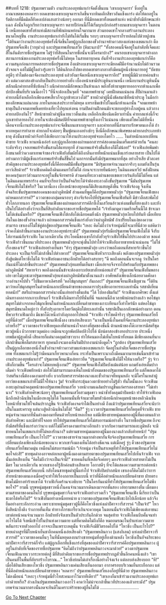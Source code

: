 ##บทที่ 1218: ปฐมเทพรวมตัว
งานประลองยุทธ์ผาเก่าจัดตั้งขึ้นบน ‘เขาเบญจดารา’ ซึ่งอยู่ในอาณาเขตของหอดารา
ยอดเขาของเขาเบญจดาราเกิดขึ้นจากหินผลึกสีขาวอันแข็งแกร่ง ต่อให้ตกอยู่ในรัตติกาลที่มืดมิดก็ยังคงเปล่งแสงสว่างน้อยๆ ออกมา
ที่นี่มียอดเขาทั้งหมดห้าแห่ง หนำซ้ำยังมีลักษณะห้าแฉก ดังนั้นจึงถูกเรียกว่าเขาเบญจดารา
หลายปีก่อนนี้ก็ได้เริ่มบุกเบิกก่อสร้างบนเขาเบญจดารา
ในตอนนี้ เหนือยอดเขาทั้งห้าแห่งมีสถานที่พักผ่อนหย่อนใจมากมาย ส่วนยอดเขาใจกลางสร้างลานประลองขนาดใหญ่ขึ้น
งานประลองยุทธ์ผาเก่ายังไม่ทันได้เริ่มขึ้น รอบๆ เขาเบญจดาราก็รายล้อมไปด้วยฝูงชน
“ได้ยินมาว่างานประลองยุทธ์ครั้งนี้จัดขึ้นโดยผู้ถูกเลือกของขั้วอำนาจห้าดาวสองแห่งของเขตผาเก่า คือปฐมเทพจื่อเฟิง (วายุม่วง) และปฐมเทพเทียนเสวี่ย (หิมะนภา)!”
“ทั้งสองคนนี้จัดอยู่ในลำดับที่เจ็ดและสี่ในอันดับรายชื่อปฐมเทพ ไม่รู้ว่ายี่สิบคนในรายชื่อนั้นจะมีใครมาบ้าง?”
คนรอบเขาเบญจดาราต่างถกสถานการณ์ของงานประลองยุทธ์ครั้งนี้ไม่หยุด
ในสายตาทุกคน อันที่จริงงานประลองยุทธ์ผาเก่าก็คือความสนุกก่อนการทดสอบรายชื่อปฐมเทพ
ถึงแม้รอบเขาเบญจดาราจะมียอดฝีมือจำนวนนับไม่ถ้วนรวมตัวจอแจ
แต่ไม่มีผู้ใดล่วงรู้เลยว่า ใต้ดินลึกลงไปของยอดเขาตรงกลางยังมีคนผู้หนึ่งซ่อนกายอยู่
“บัดซบ อยู่ดีๆ ทำไมต้องมาจัดงานประลองยุทธ์ แล้วยังมาจัดเหนือเขาเบญจดาราอีก!”
ชายผู้นี้มีผิวกายค่อนข้างดำ แต่ดวงตาสองข้างกลับเป็นประกายอย่างยิ่ง
เบื้องหน้าเขามีประตูหินบานหนึ่ง เหนือบานประตูหินนั้นสลักผนึกค่ายกลที่ซับซ้อนไว้
ผนึกค่ายกลมีลักษณะเป็นห้าแฉก พลังทั้งห้าธาตุขยายออกจากห้าแฉกเพื่อปกป้องพื้นที่บริเวณนี้เอาไว้
“ที่นี่จะต้องเป็นจุดที่ ‘จอมเทพห้าธาตุ’ เคยฝึกตนแน่นอน สี่ปีผ่านมาแล้ว ค่ายกลนี้ยังเหลืออีกเพียงเศษเสี้ยวก็จะถูกข้าทะลวงได้!”
ชายผิวดำผู้นี้นั่งขัดสมาธิที่หน้าประตู ในมือกำของลักษณะแผ่นกลม ภายในทอแสงประกายไม่หยุด แทรกซึมเข้าไปในผนึกห้าแฉกนั้น
“จอมเทพห้าธาตุเป็นถึงจอมเทพที่เคยท่องเที่ยวไปทุกแห่งหน ยามปิดด่านฝึกตนมักจะชอบอยู่ห่างไกลผู้คน แล้วกางค่ายกลป้องกันไว้”
สีหน้าชายผิวดำผู้นี้ฉายแววตื่นเต้น
เหลืออีกเพียงนิดเดียวเท่านั้น ค่ายกลแห่งนี้ก็จะถูกเขาทำลายลงไป ภายในจะต้องมีสมบัติที่จอมเทพห้าธาตุทิ้งเอาไว้แน่นอน
เพียงแต่โชคไม่ดีที่หนึ่งเดือนจากนี้งานประลองยุทธ์ผาเก่าจะจัดขึ้นบนเขาเบญจดารา
และค่ายกลที่นี่สามารถรักษาตนเองได้ ถ้าหากหยุดการทำลาย ค่ายกลก็จะค่อยๆ ฟื้นฟูตนเองอย่างช้าๆ ซึ่งนี่คือลักษณะพิเศษของค่ายกลประเภทห้าธาตุ
ดังนั้นชายผิวดำจึงทำได้เพียงภาวนาให้งานประลองยุทธ์จบลงโดยไว
……
ในตำหนักแลกเปลี่ยนค้าขาย
จ้าวเฟิง หานหนิงเอ๋อร์ และผู้ถูกเลือกของเผ่าหมอกสวรรค์สองคนเดินเตร็ดเตร่ด้วยกัน
“คนละระดับจริงๆ เจอเทพแท้จริงขั้นสามได้แทบทุกที่ ส่วนเทพแท้จริงขั้นสี่เองก็มีไม่น้อย!”
จ้าวเฟิงเอ่ยพึมพำ
ถึงขนาดที่ว่าดวงตาเทพเจ้าของจ้าวเฟิงยังสัมผัสได้ถึงกลิ่นอายที่หนักแน่นแข็งแกร่งหลายสาย เป็นไปได้อย่างมากว่ามีผู้แข็งแกร่งเทพแท้จริงขั้นสี่ขึ้นไป
นอกจากนั้นยังมีปฐมเทพมากที่สุด
อย่างไรเสีย ตัวละครสำคัญของงานประลองยุทธ์ครั้งนี้ก็คือยอดฝีมือขั้นปฐมเทพ
“มีปฐมเทพจำนวนมากจริงๆ แถมยังเป็นรุ่นเยาว์เสียด้วย!”
จ้าวเฟิงอดคิดถึงดินแดนทวีปไม่ได้ ก่อนจะระบายยิ้มน้อยๆ
ในดินแดนทวีป พลังฝึกตนของคนรุ่นเยาว์ส่วนมากจะอยู่ในขั้นจักรพรรดิ ส่วนคนที่ทะลวงผ่านขอบเขตเทวาเร้นลับก็มีไม่กี่คน
แต่ในดินแดนเทพรกร้าง คนที่จะเรียกว่าเป็นอัจฉริยะได้จำต้องทะลวงถึงขั้นปฐมเทพ
“นี่มันปฐมเทพเจี้ยนเฟิงไม่ใช่หรือ?
ในเวลานี้เอง เบื้องหน้าของทุกคนก็มีเสียงแสบหูดังขึ้น
จ้าวเฟิงจ้องดู จึงเห็นอัจฉริยะขั้นปฐมเทพสองคนของเผ่าภูติทมิฬ ส่วนคนที่พูดก็คือปฐมเทพหมัวกุ่ย
“ปฐมเทพเจี้ยนเฟิงของเผ่าหมอกสวรรค์?”
แววตาของกลุ่มคนรอบๆ ต่างจับจ้องไปที่ปฐมเทพเจี้ยนเฟิงทันที
มีข่าวลือสะพัดไปทั่วโลกภายนอก ปฐมเทพเจี้ยนเฟิงของเผ่าหมอกสวรรค์ลึกซึ้งในเสวียนอ้าวแห่งลมขั้นที่สองแล้ว และยังเป็นไปได้อย่างยิ่งว่าจะเป็นยี่สิบลำดับแรกของรายชื่อปฐมเทพได้
“เจ้ายังมาดูความครึกครื้นนี้ได้ ข้าจะมาไม่ได้เช่นนั้นหรือ?”
ปฐมเทพเจี้ยนเฟิงโต้กลับได้เฉียบคมยิ่งนัก
ปฐมเทพหมัวกุ่ยเงียบไปทันที
เมื่อเทียบกันในแง่ของขั้วอำนาจแล้ว เผ่าหมอกสวรรค์แข็งแกร่งยิ่งกว่าเผ่าภูติทมิฬ ถ้าเปรียบในแง่ของความสามารถ เขาเองก็ไม่ใช่คู่ต่อสู้ของปฐมเทพเจี้ยนเฟิง
“เหอะ คิดไม่ถึงว่าเจ้าหนุ่มนี่ก็จะมาที่นี่ด้วย แต่คิดว่าเจ้าคงไม่กล้าขึ้นลานของงานประลองยุทธ์กระมัง!”
ปฐมเทพหมัวกุ่ยรับมือปฐมเทพเจี้ยนเฟิงไม่ได้ จึงรีบใส่อารมณ์กับจ้าวเฟิง
ในเวลาเดียวกัน ประโยคนี้ของเขาก็กำลังยั่วยุจ้าวเฟิงให้ขึ้นไปประลองด้วย
ขอแค่จ้าวเฟิงก้าวขึ้นบนเวทีประลอง ปฐมเทพหมัวกุ่ยจะพุ่งขึ้นไปทำให้จ้าวเฟิงอับอายขายหน้าแน่นอน
“ไม่ใช่เรื่องของเจ้า!”
จ้าวเฟิงเอ่ยอย่างเย็นชา
“ฮ่าๆ ปฐมเทพหมัวกุ่ย เกรงว่าพอถึงตอนที่สหายจ้าวขึ้นไปประลอง จะเป็นเจ้าที่ไม่กล้าขึ้นไปต่างหาก!”
ปฐมเทพเจี้ยนเฟิงหัวเราะเสียงดัง
พลังของปฐมเทพหมัวกุ่ยยังสู้แม้แต่โหวชิ่งไม่ได้ จ้าวเฟิงย่อมเอาชนะอีกฝ่ายได้อย่างสบายๆ
“ดี พอถึงตอนนั้นจะรอดู ว่าเป็นใครกันแน่ที่ไม่กล้าขึ้นประลอง!”
ปฐมเทพหมัวกุ่ยเผยยิ้มเย็นชา
เมื่อเอ่ยจบจึงจากไปพร้อมกับปฐมเทพของเผ่าภูติทมิฬ
“สหายจ้าว พอถึงตอนนั้นข้าจะต้องเยาะเย้ยเขาสักหน่อยแล้ว!”
ปฐมเทพเจี้ยนเฟิงยิ้มพลางเอ่ย
เขาไม่ถูกชะตาปฐมเทพหมัวกุ่ยแห่งเผ่าภูติทมิฬมาตั้งนานแล้ว อาศัยพลังเพียงเล็กน้อยอวดศักดา วางอำนาจไปทั่ว
“ไปชิมอาหาเลิศรสที่ ‘หอไข่มุกสมุทร’ กันเถอะ!”
ปฐมเทพเจี้ยนเฟิงเชิญชวน
“ได้ยินมาว่าหอไข่มุกสมุทรในตำหนักแลกเปลี่ยนค้าขายของหอดาราปรุงเพียงอาหารทะเลเท่านั้น รสชาติเยี่ยมยอดนัก!”
สตรีเผ่าหมอกสวรรค์นางนั้นเอ่ยอย่างตื่นเต้น
“ได้ ไปลองชิมกัน!”
จ้าวเฟิงผงกศีรษะ
ตั้งแต่เดินทางออกจากเกาะเทียนอวี่ จ้าวเฟิงก็เดินทางไปที่นั่นที่นี่ จนตอนนี้ถึงเวลาพักผ่อนบ้างแล้ว
หอไข่มุกสมุทรไม่ต่างจากหอไข่มุกเซียนในตำหนักแลกเปลี่ยนค้าขายของเกาะเทียนอวี่เท่าไหร่นัก แต่หอไข่มุกสมุทรมีขนาดใหญ่กว่า ทั้งยังปรุงอาหารโดยวัตถุดิบใต้ทะเลเท่านั้น รสชาติเป็นเอกลักษณ์อย่างมาก
ตอนที่พวกจ้าวเฟิงมาถึง มีแขกโต๊ะหนึ่งกำลังลุกออกไปพอดี
“จ้าวเฟิง เจ้าโชคดีจริงๆ ปฐมเทพเทียนเสวี่ยก็อยู่ที่นี่ด้วย!”
เมื่อปฐมเทพเจี้ยนเฟิงนั่งลง เขาเอ่ยเสียงเบา
“นางเป็นหนึ่งในคนที่จัดงานประลองยุทธ์ผาเก่าหรือ?”
แววตาของจ้าวเฟิงหยุดลงที่ตำแหน่งใจกลางที่สุดของชั้นนี้
ด้านหน้าของโต๊ะอาหารมีสตรีชุดขาวผู้หนึ่ง ผิวกายขาวผุดผ่อง เหมือนจะถูกพัดปลิดปลิวไปได้ นัยน์ตาสองข้างทอประกาย ประหนึ่งเทพธิดาผู้สูงศักดิ์
เสียดายก็แต่นางคลุมผ้าขาวบาง ทำให้คนมองไม่เห็นใบหน้าทั้งหมด
มีเพียงตอนที่นางเลิกผ้าขึ้นเพื่อลิ้มรสอาหาร ทุกคนถึงจะมองเห็นริมฝีปากงามน่าดึงดูดใจ
“ถูกต้อง ปฐมเทพเทียนเสวี่ยเป็นผู้ถูกเลือกของหนึ่งในขั้วอำนาจห้าวดาวสามแห่งของเขตผาเก่า จัดอยู่ในลำดับเจ็ดของรายชื่อปฐมเทพ ทั้งเขตผาเก่าไม่รู้ว่ามีคนมาเกี้ยวพานางกี่คน กระทั่งเป็นเพราะนางถึงมีคนมากมายเช่นนี้มาเข้าร่วมงานประลองยุทธ์ผาเก่า!”
ปฐมเทพเจี้ยนเฟิงเอ่ยยาวยืด
“ปฐมเทพเจี้ยนเฟิงก็มีใจให้นางหรือ?”
จู่ๆ จ้าวเฟิงก็ถามขึ้น
“ใครเล่าจะไม่ชอบหญิงงาม?”
ปฐมเทพเจี้ยนเฟิงไม่ปิดบังแม้แต่น้อย แถมยังเอ่ยเต็มปากเต็มคำ
จ้าวเฟิงพยักหน้า ต่อให้ไม่สามารถมองเห็นใบหน้าทั้งหมดของปฐมเทพเทียนเสวี่ย แต่ก็พอเดาได้ว่าสตรีนางนี้ต้องงดงามอย่างยิ่ง บวกกับพรสวรรค์ของนางและขั้วอำนาจที่หนุนหลัง จะมีใครในเหล่าผู้เยาว์ของเขตผาเก่าที่ไม่มีใจให้นาง
วู้ม!
จ้าวเฟิงกระตุ้นดวงตาซ้ายอย่างไม่รู้ตัว
ทันใดนั้นเอง จ้าวเฟิงมองทะลุผ่านผ้าคลุมหน้าของปฐมเทพเทียนเสวี่ย
วงหน้างามแฉล้มปรากฏขึ้นแก่ครรลองสายตา
“ไม่เท่านาง”
จ้าวเฟิงส่ายศีรษะน้อยๆ
ปฐมเทพเทียนเสวี่ยสวมชุดขาว หนำซ้ำยังคลุมผ้าปิดหน้า ทำให้จ้าวเฟิงอดนึกถึงหลิวฉินซินในเมืองหงหูไม่ได้
ในตอนนั้นที่เจ้าแมวขโมยตัวน้อยฉีกผ้าคลุมหน้าของหลิวฉินซิน ใบหน้าที่ชวนให้ใจเต้นปรากฏขึ้น จ้าวเฟิงยังคงจดจำได้เป็นอย่างดี
ถึงแม้ว่าปฐมเทพเทียนเสวี่ยจะนับว่าเป็นโฉมสะคราญ แต่นางสู้หลิวฉินซินไม่ได้!
“หืม?”
จู่ๆ แววตาปฐมเทพเทียนเสวี่ยก็หยุดที่จ้าวเฟิง
ชายหนุ่มจำนวนมากที่นั่นต่างมองมาที่ตนด้วยใบหน้าหลงใหล แต่มีเพียงชายหนุ่มผมทองผู้นี้ที่มองตนแล้วกลับส่ายศีรษะ และมีท่าทีใจลอย
ทำให้ปฐมเทพเทียนเสวี่ยไม่สบอารมณ์อย่างยิ่ง
ในรายชื่อปฐมเทพ ถึงจะยังมีสตรีที่แข็งแกร่งกว่านาง แต่ก็ไม่มีใครงดงามเท่านางอีกแล้ว
บวกกับความสามารถและภูมิหลัง จะมีชายคนใดในเขตผาเก่าที่ไม่หลงรักนาง?
แต่ยามชายหนุ่มผมทองผู้นี้มองนางแล้วกลับส่ายหน้า!
“ปฐมเทพเทียนเสวี่ย เป็นอะไรไป?”
แววตาของชายจำนวนมากต่างพากันจับจ้องปฐมเทพเทียนเสวี่ย
การเปลี่ยนแปลงเพียงเล็กน้อยของนาง พวกเขาจึงมองเห็นได้อย่างชัดเจน
แต่เมื่อครู่ จู่ๆ คิ้วของปฐมเทพเทียนเสวี่ยก็ขมวดมุ่น เหมือนไม่สบอารมณ์นัก
“เจ้าหนุ่ม เจ้าเป็นสาเหตุที่ทำให้ปฐมเทพเทียนเสวี่ยไม่พอใจล่ะสิ!”
ชายชุดดำองอาจหล่อเหลาผู้หนึ่งมองตามสายตาของปฐมเทพเทียนเสวี่ยไปเห็นจ้าวเฟิง จากนั้นเอ่ยเสียงเย็น
“คิดไม่ถึงว่าจะเป็นเจ้านี่!”
ชายคนอื่นที่เหลือจึงค่อยๆ มองจ้าวเฟิงด้วยสายตาไม่เป็นมิตร
ในเวลาเดียวกัน พวกเขาเองก็รู้สึกค่อนข้างเสียดาย โอกาสดีๆ ที่จะได้แสดงความสามารถต่อหน้าปฐมเทพเทียนเสวี่ยแบบนี้ กลับโดนชายชุดดำผู้นี้แย่งไป
จ้าวเฟิงปิดปากสนิท
เขาเองก็คิดไม่ถึงว่าการส่ายหน้าของตนเองเมื่อครู่จะทำให้เรื่องกลายเป็นแบบนี้
ทว่าที่นี่คือตำหนักแลกเปลี่ยนค้าขาย ฝ่ายตรงข้ามไม่มีทางทำร้ายเขาได้ จ้าวเฟิงจึงคร้านจะอธิบาย
“เป็นใครกันแน่ที่ทำให้ปฐมเทพเทียนเสวี่ยไม่พึงพอใจ?”
ยามนี้ บุรุษหนุ่มชุดขาวหนึ่งในคนจำนวนมากเดินลงมาจากชั้นสอง เอ่ยถามพลางยิ้ม
เมื่อมองตามสายตาของคนอื่นไป บุรุษหนุ่มชุดขาวจึงเจอจ้าวเฟิงอย่างรวดเร็ว
“ปฐมเทพเจี้ยนเฟิง นี่เรียกว่าเป็นชะตาได้หรือไม่?”
จ้าวเฟิงยิ้มอย่างเหนื่อยหน่าย
แววตาของปฐมเทพเจี้ยนเฟิงชะงักไปเล็กน้อย แล้วจึงยิ้มอย่างกระอักกระอ่วน
เพราะชายหนุ่มชุดขาวผู้นี้ก็คือโหวชิ่งแห่งเผ่าปีศาจวารีสวรรค์
“เป็นเจ้า!”
โหวชิ่งสีหน้าบึ้งตึง ร่างกายสั่นเทิ้ม ท่าทางโกรธเกรี้ยวเกินจะควบคุม
ในตอนนั้นจ้าวเฟิงไม่เพียงแต่เอาชนะเขาต่อหน้าคนจำนวนมาก อีกฝ่ายยังจับเขาเป็นตัวประกันอีกด้วย
จนสุดท้าย จ้าวเฟิงโดนบีบคั้นจนทำอะไรไม่ได้ จึงหนีเข้าไปในป่าแห่งความตาย
แต่ที่คาดคิดไม่ถึงก็คือ หมอกมรณะในป่าแห่งความตายพลันกระจายตัวออกไป อาจจะเป็นเพราะเหตุนั้น จ้าวเฟิงจึงมีชีวิตรอดไปได้
“โหวชิ่ง เป็นอะไรไป?”
ชายเผ่าอสูรที่มีใบหน้าเย็นชาอีกคนหนึ่งเอ่ยเสียงต่ำ
“ปฐมเทพหลินกวง (แสงกิเลน) แห่งเผ่าปีศาจวารีสวรรค์!”
แววตาของคนอื่นๆ ในที่นั้นหยุดลงบนร่างชายหนุ่มที่อยู่เยื้องด้านหลัง
โหวชิ่งเป็นอัจฉริยะของเผ่าปีศาจวารีสวรรค์ก็จริง แต่ผู้ถูกเลือกที่แข็งแกร่งที่สุดของเผ่าปีศาจวารีสวรรค์คือปฐมเทพหลินกวง ผู้อยู่ในลำดับที่เจ็ดของรายชื่อปฐมเทพ
“คิดไม่ถึงว่าปฐมเทพหลินกวงจะมาด้วย!”
ดวงตาปฐมเทพเจี้ยนเฟิงฉายแววกระหายต่อสู้
มียี่สิบลำดับแรกของรายชื่อปฐมเทพปรากฏตัวขึ้นอีกคนหนึ่งแล้ว
“เขาเป็นคนที่ในพื้นที่ลับรกร้างโบราณ…”
โหวชิ่งย่อมไม่เล่าเรื่องนี้อย่างโจ่งแจ้ง แต่ลอบส่งเสียงบอก
“หึ!”
เมื่อได้ยินเสียงของโหวชิ่ง ปฐมเทพหลินกวงแค่นเสียงเย็นออกมา อากาศรอบบริเวณเย็นยะเยือกลง
แต่ที่นี่คือตำหนักแลกเปลี่ยนค้าขายของ ‘หอดารา’ ปฐมเทพเทียนเสวี่ยเองก็อยู่ที่นี่ด้วย ปฐมเทพหลินกวงไม่ลงมือแน่
“เหอะๆ เจ้าหนุ่มนี่ยั่วโทสะคนเอาไว้มากทีเดียว!”
“เขาเองก็มาเข้าร่วมงานประลองยุทธ์ผาเก่าด้วยหรือ? ล่วงเกินปฐมเทพหลินกวงเอาไว้ คาดว่าไม่น่าจะกล้าขึ้นเวทีประลองแล้วกระมัง!”
ปฐมเทพจำนวนมากตรงนั้นอดจะยินดีในเคราะห์ร้ายของผู้อื่นไม่ได้
………………………….


[Go To Next Chapter]( ./75.md)